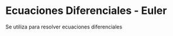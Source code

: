 
# Ecuaciones Diferenciales - Euler
 
Se utiliza para resolver ecuaciones diferenciales 
<!--stackedit_data:
eyJoaXN0b3J5IjpbLTE3OTAyNzA0ODMsNDE4MDg1NjcxLDExMj
U5MjQxMDddfQ==
-->
